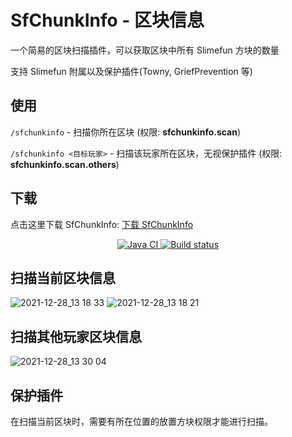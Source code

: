 # SfChunkInfo - 区块信息

一个简易的区块扫描插件，可以获取区块中所有 Slimefun 方块的数量

支持 Slimefun 附属以及保护插件(Towny, GriefPrevention 等)

## 使用

```/sfchunkinfo``` - 扫描你所在区块 (权限: **sfchunkinfo.scan**)

```/sfchunkinfo <目标玩家>``` - 扫描该玩家所在区块，无视保护插件 (权限: **sfchunkinfo.scan.others**)

## 下载

点击这里下载 SfChunkInfo: [下载 SfChunkInfo](https://builds.guizhanss.net/ybw0014/SfChunkInfo-CN/master)

<p align="center">
  <a href="https://github.com/ybw0014/SfChunkInfo-CN/actions/workflows/maven.yml">
    <img src="https://github.com/ybw0014/SfChunkInfo-CN/actions/workflows/maven.yml/badge.svg" alt="Java CI"/>
  </a>
  <a href="https://builds.guizhanss.net/ybw0014/SfChunkInfo-CN/master">
    <img src="https://builds.guizhanss.net/f/ybw0014/SfChunkInfo-CN/master/badge.svg" alt="Build status"/>
  </a>
</p>


## 扫描当前区块信息

![2021-12-28_13 18 33](https://user-images.githubusercontent.com/88238718/147554820-b1c1ec93-0e7a-4657-99d9-d091a4593b5d.png)
![2021-12-28_13 18 21](https://user-images.githubusercontent.com/88238718/147554808-5879f6a6-0011-46fe-89d2-c35e2f070c49.png)

## 扫描其他玩家区块信息

![2021-12-28_13 30 04](https://user-images.githubusercontent.com/88238718/147554814-c6c49d33-fec3-4850-a01a-1fb61d28b438.png)

## 保护插件

在扫描当前区块时，需要有所在位置的放置方块权限才能进行扫描。
